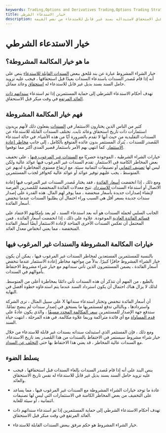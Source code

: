 ```yaml
---
keywords: Trading,Options and Derivatives Trading,Options Trading Strategy and Education,Options and Derivatives,Strategy and Education
title: خيار الاستدعاء الشرطي
description: يتطلب خيار الشراء الشرطي أن يقوم المُصدر باستدعاء السند قبل الاستحقاق لاستبداله بسند غير قابل للاستدعاء من نفس القيمة.
---
```


# خيار الاستدعاء الشرطي
## ما هو خيار المكالمة المشروطة؟

خيار الشراء المشروط عبارة عن بند مُلحق ببعض [السندات القابلة للاستدعاء](/callablebond) ينص على أنه إذا قام مُصدر السندات باستدعاء السندات بعيدًا قبل استحقاقها ، فيجب عليه تزويد حامل السند بسند بديل غير قابل للاستدعاء له [استحقاق](/maturity) وعائد مماثل.

تهدف أحكام الاستدعاء الشرطي إلى حماية المستثمرين إذا تم استدعاء [سنداتهم ذات العائد المرتفع](/high_yield_bond) في وقت مبكر قبل الاستحقاق.

## فهم خيار المكالمة المشروطة

كثير من الناس الذين يختارون الاستثمار في [السندات](/bond) يفعلون ذلك لأنهم يريدون استثمارات ذات تاريخ استحقاق وعائد ثابت. تختلف السندات القابلة للاستدعاء عن السندات التقليدية من حيث أنها لا تقدم بالضرورة أيًا من هذه الأشياء. في حالة استدعاء المُصدر للسندات ، يُترك المستثمر بدون عائده المتوقع بالكامل ، إلى جانب [مخاطر إعادة الاستثمار](/reinvestmentrisk). كما انتهى بهم الأمر باستثمار قصير المدى أكثر مما توقعوا.

خيارات الشراء الشرطية ، الموجودة حصريًا مع [السندات غير المرغوب فيها](/junkbond) ، على تخفيف بعض المخاطر الكامنة في الاستثمار. تقدم السندات غير المرغوب فيها عوائد عالية ولكن ليس لها [تصنيف ائتماني](/creditrating) أو تصنيفات ائتمانية سيئة. مع ارتفاع مستوى المخاطرة لديهم عن المتوسط ، يجب عليهم توفير عوائد أو عوائد عالية كحوافز لجذب المستثمرين.

ومع ذلك ، إذا انخفضت [أسعار الفائدة](/interestrate) ، فقد يختار مُصدر السندات غير المرغوب فيها إعادة الاتصال أو استدعاء السندات [للاسترداد](/redemption). تتيح معدلات الفائدة المنخفضة للمُصدرين الفرصة لإنشاء إصدارات جديدة بأسعار منخفضة ، مما يوفر لهم المال. هذه القدرة على إصدار سندات جديدة بسعر أقل هي السبب وراء احتمال أن يطلبوا السندات عندما تنخفض أسعار الفائدة.

الجانب السلبي لحملة السندات هو أنه بعد استدعاء السند ، لم يعد بإمكانهم الاعتماد على [قسائم الفائدة العادية](/coupon) الموعودة. علاوة على ذلك ، إذا انخفضت أسعار الفائدة ، فمن المحتمل أن تعكس السندات الأخرى المتاحة لإعادة الاستثمار أيضًا أسعار الفائدة المنخفضة ، مما يعني انخفاض معدل العائد.

## خيارات المكالمة المشروطة والسندات غير المرغوب فيها

بالنسبة للمستثمرين المستعدين لمخاطر السندات غير المرغوب فيها ، يمكن أن يكون خيار الشراء المشروط حافزًا كبيرًا. بدلاً من مواجهة مخاطر إعادة الاستثمار عندما تنخفض أسعار الفائدة ، يضمن المستثمرون الذين تأتي سنداتهم مع خيار شراء مشروط الاحتفاظ بأموالهم في السندات.

بالطبع ، من المهم أن تتذكر أن هذه السندات تأتي دائمًا بمخاطرة أعلى من المتوسط. لذلك لا يزال هناك احتمال أن يكون استرداد السند عندما يتم استدعاؤه خطوة أفضل في النهاية.

على سبيل المثال ، ترى الشركة X أن أسعار الفائدة تنخفض وتختار استدعاء سنداتها واستردادها ، وبالتالي تدفع لمستثمريها ما يستحق في إصدار سندات لم ينضج تمامًا. ستدفع جهة الإصدار للمستثمرين [سعر المكالمة المحدد مسبقًا](/callprice) ، والذي يكون عادةً على [قدم المساواة](/parvalue) مع أي فائدة متراكمة وربما علاوة مكالمة. في هذه المرحلة ، انتهت حياة السند.

ومع ذلك ، فإن المستثمر الذي استبدلت سنداته بسندات غير قابلة للاستدعاء من خلال خيار شراء مشروط سيستمر في الاحتفاظ بالسندات من هذا المُصدر بعد تاريخ الاستدعاء. مع السندات عالية المخاطر ، قد يعني هذا الاحتفاظ بها حتى [التخلف عن السداد](/default2).

## يسلط الضوء

- ينص البند على أنه إذا قام مُصدر السندات بإلغاء السندات قبل استحقاقها ، فيجب عليه تزويد حامل السند بسند بديل غير قابل للاستدعاء له نفس تاريخ الاستحقاق والعائد.

- عادة ما توجد خيارات الشراء المشروطة مع السندات غير المرغوب فيها ، مما يساعد على التخفيف من بعض المخاطر الكامنة في الاستثمارات التي ليس لها تصنيفات ائتمانية ، أو سيئة للغاية.

- تهدف أحكام الاستدعاء الشرطي إلى حماية المستثمرين إذا تم استدعاء سنداتهم ذات العائد المرتفع في وقت مبكر قبل الاستحقاق.

- خيار الشراء المشروط هو حكم مرفق ببعض السندات القابلة للاستدعاء.

